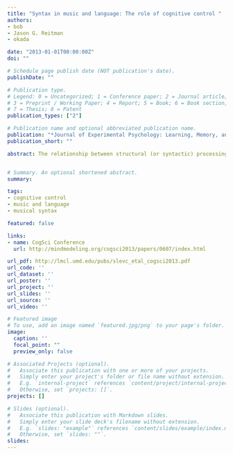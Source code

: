 ```yaml
---
title: "Syntax in music and language: The role of cognitive control "
authors:
- bob
- Jason G. Reitman
- okada 

date: "2013-01-01T00:00:00Z"
doi: ""

# Schedule page publish date (NOT publication's date).
publishDate: ""

# Publication type.
# Legend: 0 = Uncategorized; 1 = Conference paper; 2 = Journal article;
# 3 = Preprint / Working Paper; 4 = Report; 5 = Book; 6 = Book section;
# 7 = Thesis; 8 = Patent
publication_types: ["2"]

# Publication name and optional abbreviated publication name.
publication: "*Journal of Experimental Psychology: Learning, Memory, and Cognition, 39(3), 985-992*"
publication_short: ""

abstract: The relationship between structural (or syntactic) processing in music and in language is not yet clear. Evidence indicating that these two processes are shared conflicts with other results suggesting that they are largely distinct. These conflicting findings suggest that musical and linguistic processing may share some, but not all, underlying processes, raising the question of what exactly those shared processes might be. Two experiments tested the idea that one shared process is cognitive control by pairing manipulations of musical structure with the Stroop task, a standard test of cognitive control. Manipulations of harmonic expectancy, but not of timbral expectancy, interacted with Stroop interference effects, suggesting that cognitive control is at least one specific process underlying shared syntactic processing in music and language.


# Summary. An optional shortened abstract.
summary:

tags:
- cognitive control
- music and language
- musical syntax

featured: false

links:
- name: CogSci Conference
  url: http://mindmodeling.org/cogsci2013/papers/0607/index.html

url_pdf: http://lmcl.umd.edu/pubs/slevc_etal_cogsci2013.pdf
url_code: ''
url_dataset: ''
url_poster: ''
url_project: ''
url_slides: ''
url_source: ''
url_video: ''

# Featured image
# To use, add an image named `featured.jpg/png` to your page's folder. 
image:
  caption: ''
  focal_point: ""
  preview_only: false

# Associated Projects (optional).
#   Associate this publication with one or more of your projects.
#   Simply enter your project's folder or file name without extension.
#   E.g. `internal-project` references `content/project/internal-project/index.md`.
#   Otherwise, set `projects: []`.
projects: []

# Slides (optional).
#   Associate this publication with Markdown slides.
#   Simply enter your slide deck's filename without extension.
#   E.g. `slides: "example"` references `content/slides/example/index.md`.
#   Otherwise, set `slides: ""`.
slides:
---
```


